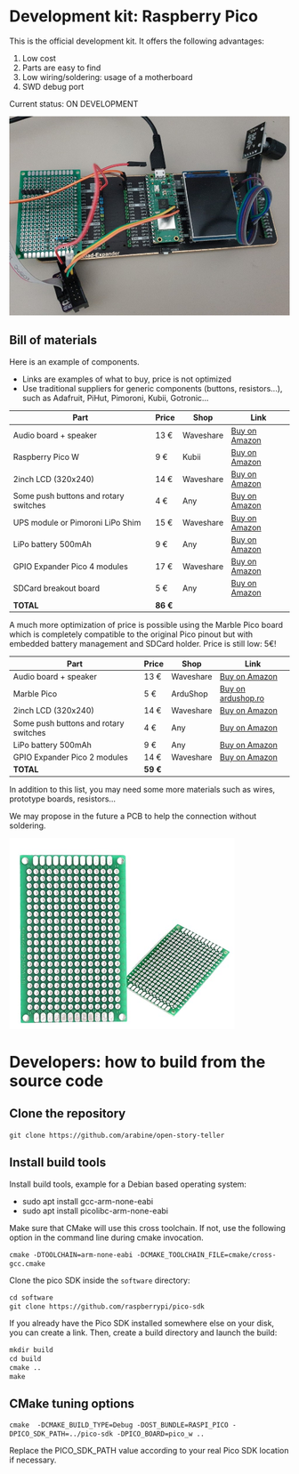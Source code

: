 # Development kit: Raspberry Pico

This is the official development kit. It offers the following advantages:
1. Low cost
2. Parts are easy to find
3. Low wiring/soldering: usage of a motherboard 
4. SWD debug port

Current status: ON DEVELOPMENT

![pico](./images/devkit-pico.jpg)


## Bill of materials

Here is an example of components.
- Links are examples of what to buy, price is not optimized
- Use traditional suppliers for generic components (buttons, resistors...), such as Adafruit, PiHut, Pimoroni, Kubii, Gotronic...

| Part                                  | Price    | Shop      | Link                                     |
| ------------------------------------- | -------- | --------- | ---------------------------------------- |
| Audio board + speaker                 | 13 €     | Waveshare | [Buy on Amazon](https://amzn.to/41nWgeB) |
| Raspberry Pico W                      | 9 €      | Kubii     | [Buy on Amazon](https://amzn.to/3AUQeXQ) |
| 2inch LCD  (320x240)                  | 14 €     | Waveshare | [Buy on Amazon](https://amzn.to/3LyG5oJ) |
| Some push buttons and rotary switches | 4 €      | Any       | [Buy on Amazon](https://amzn.to/3AX6MOX) |
| UPS module or Pimoroni LiPo Shim      | 15 €     | Waveshare | [Buy on Amazon](https://amzn.to/44p8Exo) |
| LiPo battery 500mAh                   | 9 €      | Any       | [Buy on Amazon](https://amzn.to/3VCl3df) |
| GPIO Expander Pico 4 modules          | 17 €     | Waveshare | [Buy on Amazon](https://amzn.to/42ukJQ4) |
| SDCard breakout board                 | 5 €      | Any       | [Buy on Amazon](https://amzn.to/3qf3chr) |  |
| **TOTAL**                             | **86 €** |


A much more optimization of price is possible using the Marble Pico board which is completely compatible to the original Pico pinout but with embedded battery management and SDCard holder. Price is still low: 5€!

| Part                                  | Price    | Shop      | Link                                                                    |
| ------------------------------------- | -------- | --------- | ----------------------------------------------------------------------- |
| Audio board + speaker                 | 13 €     | Waveshare | [Buy on Amazon](https://amzn.to/41nWgeB)                                |
| Marble Pico                           | 5 €      | ArduShop  | [Buy on ardushop.ro](https://ardushop.ro/en/home/2652-marble-pico.html) |
| 2inch LCD  (320x240)                  | 14 €     | Waveshare | [Buy on Amazon](https://amzn.to/3LyG5oJ)                                |
| Some push buttons and rotary switches | 4 €      | Any       | [Buy on Amazon](https://amzn.to/3AX6MOX)                                |
| LiPo battery 500mAh                   | 9 €      | Any       | [Buy on Amazon](https://amzn.to/3VCl3df)                                |
| GPIO Expander Pico 2 modules          | 14 €     | Waveshare | [Buy on Amazon](https://amzn.to/42ukJQ4)                                |
| **TOTAL**                             | **59 €** |



In addition to this list, you may need some more materials such as wires, prototype boards, resistors...

We may propose in the future a PCB to help the connection without soldering.

![pico](./images/prototype-board.png)


# Developers: how to build from the source code

## Clone the repository

```
git clone https://github.com/arabine/open-story-teller
```

## Install build tools

Install build tools, example for a Debian based operating system:

- sudo apt install gcc-arm-none-eabi
- sudo apt install picolibc-arm-none-eabi

Make sure that CMake will use this cross toolchain. If not, use the following option in the command line during cmake invocation.

```
cmake -DTOOLCHAIN=arm-none-eabi -DCMAKE_TOOLCHAIN_FILE=cmake/cross-gcc.cmake
```

Clone the pico SDK inside the `software` directory:

```
cd software
git clone https://github.com/raspberrypi/pico-sdk
```

If you already have the Pico SDK installed somewhere else on your disk, you can create a link. Then, create a build directory and launch the build:

```
mkdir build
cd build
cmake ..
make
```

## CMake tuning options

```
cmake  -DCMAKE_BUILD_TYPE=Debug -DOST_BUNDLE=RASPI_PICO -DPICO_SDK_PATH=../pico-sdk -DPICO_BOARD=pico_w ..
```

Replace the PICO_SDK_PATH value according to your real Pico SDK location if necessary.





